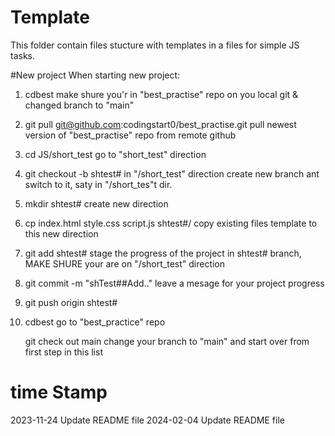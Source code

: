 # Template

This folder contain files stucture with templates in a files for simple JS tasks.

#New project
When starting new project:

1. cdbest
   make shure you'r in "best_practise" repo on you local git & changed branch to "main"

2. git pull git@github.com:codingstart0/best_practise.git
   pull newest version of "best_practise" repo from remote github

3. cd JS/short_test
   go to "short_test" direction

4. git checkout -b shtest#
   in "/short_test" direction create new branch ant switch to it, saty in "/short_tes"t dir.

5. mkdir shtest#
   create new direction

6. cp index.html style.css script.js shtest#/
   copy existing files template to this new direction

7. git add shtest#
   stage the progress of the project in shtest# branch, MAKE SHURE your are on "/short_test" direction

8. git commit -m "shTest##Add.."
   leave a mesage for your project progress

9. git push origin shtest#

10. cdbest
    go to "best_practice" repo

    git check out main
    change your branch to "main" and start over from first step in this list

# time Stamp

2023-11-24 Update README file
2024-02-04 Update README file
